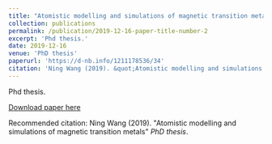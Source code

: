 ```yaml
---
title: "Atomistic modelling and simulations of magnetic transition metals"
collection: publications
permalink: /publication/2019-12-16-paper-title-number-2
excerpt: 'Phd thesis.'
date: 2019-12-16
venue: 'PhD thesis'
paperurl: 'https://d-nb.info/1211178536/34'
citation: 'Ning Wang (2019). &quot;Atomistic modelling and simulations of magnetic transition metals&quot; <i>PhD thesis</i>. '
---
```

Phd thesis.

[Download paper here](https://d-nb.info/1211178536/34)

Recommended citation: Ning Wang (2019). "Atomistic modelling and simulations of magnetic transition metals" <i>PhD thesis</i>. 